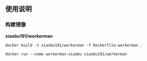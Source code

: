 ## 使用说明

### 构建镜像

**xiaobu191/workerman**

```shell
docker build -t xiaobu191/workerman -f Dockerfile-workerman .

docker run --name workerman-xiaobu xiaobu191/workerman
```
